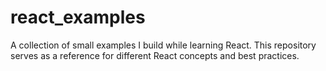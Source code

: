 # react_examples
A collection of small  examples I build while learning React. This repository serves as a reference for different React concepts and best practices.

